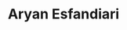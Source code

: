 ---
# Display name
title: Aryan Esfandiari

# Is this the primary user of the site?
superuser: true

# Role/position/tagline
role: Machine Learning Engineer and Researcher

# Organizations/Affiliations to show in About widget
# organizations:
# - name: Stanford University
#   url: https://www.stanford.edu/

# Short bio (displayed in user profile at end of posts)
bio: My research interests include distributed robotics, mobile computing and programmable matter.

# Interests to show in About widget
interests:
- Artificial Intelligence
- Neural Networks
- Deep Learning
- Computer Vision
- Generative Models
- Natural Language Processing
- Multimodal LLMs
- Robotics

# Education to show in About widget
education:
  courses:
  - course: Doctor of Philosophy in Medical Artificial Intelligence
    institution: King’s and Imperial College London
    year: 2022
  - course: Master of Science in Robotics and Intelligent Systems
    institution: University of Oslo and University of California of Berkeley
    year: 2016
  - course: Bachelor of Science in Robotics and Intelligent Systems
    institution: University of Oslo
    year: 2014

# Social/Academic Networking
# For available icons, see: https://wowchemy.com/docs/getting-started/page-builder/#icons
#   For an email link, use "fas" icon pack, "envelope" icon, and a link in the
#   form "mailto:your-email@example.com" or "/#contact" for contact widget.
social:
- icon: envelope
  icon_pack: fas
  link: '#contact'  # For a direct email link, use "mailto:arian88@gmail.com".
- icon: linkedin
  icon_pack: fab
  link: https://linkedin.com/in/aryan-esfandiari/
- icon: google-scholar
  icon_pack: ai
  link: https://scholar.google.com/citations?user=2YszD-QAAAAJ
- icon: github
  icon_pack: fab
  link: https://github.com/arian88
# Link to a PDF of your resume/CV from the About widget.
# To enable, copy your resume/CV to `static/files/cv.pdf` and uncomment the lines below.
- icon: cv
  icon_pack: ai
  link: files/ARYAN_ESFANDIARI_CV_2024.pdf

# Link to a PDF of your resume/CV.
# To use: copy your resume to `static/uploads/resume.pdf`, enable `ai` icons in `params.toml`, 
# and uncomment the lines below.
# - icon: cv
#   icon_pack: ai
#   link: uploads/resume.pdf

# Enter email to display Gravatar (if Gravatar enabled in Config)
email: "arian88@gmail.com"

# Highlight the author in author lists? (true/false)
highlight_name: false


# Nelson Bighetti is a professor of artificial intelligence at the Stanford AI Lab. His research interests include # distributed robotics, mobile computing and programmable matter. He leads the Robotic Neurobiology group, which # develops self-reconfiguring robots, systems of self-organizing robots, and mobile sensor networks.
# 
# Lorem ipsum dolor sit amet, consectetur adipiscing elit. Sed neque elit, tristique placerat feugiat ac, facilisis # vitae arcu. Proin eget egestas augue. Praesent ut sem nec arcu pellentesque aliquet. Duis dapibus diam vel metus # tempus vulputate.
# 
# {{< icon name="download" pack="fas" >}} Download my {{< staticref "uploads/demo_resume.pdf" "newtab" >}}resumé{{< /# staticref >}}.
---